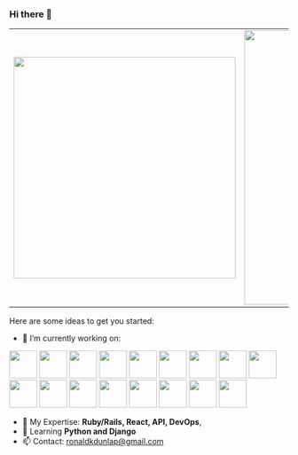 ### Hi there 👋


<center>
  <table>
    <tr>
        <td>
          <img width="400px" align="center" 
               src="https://github-readme-stats.vercel.app/api/top-langs/?username=ronaldkdunlap&hide=html,php,blade,makefile,vhdl,c,qmake,css&langs_count=6&layout=compact&theme=dracula" />
      </td>
      <td>
          <img width="495px" align="center" src="https://github-readme-stats.vercel.app/api?username=ronaldkdunlap&show_icons=true&count_private=true&theme=dracula" />
      </td>
    </tr>   
  </table>
</center>

Here are some ideas to get you started:

- 🔭 I’m currently working on:
<p align="left">
  <img src="https://cdn.jsdelivr.net/gh/devicons/devicon/icons/rails/rails-plain.svg" width="50px" />
  <img src="https://cdn.jsdelivr.net/gh/devicons/devicon/icons/ruby/ruby-original.svg" width="50px" />
  <img src="https://cdn.jsdelivr.net/gh/devicons/devicon/icons/react/react-original.svg" width="50px" />
  <img src="https://cdn.jsdelivr.net/gh/devicons/devicon/icons/javascript/javascript-original.svg" width="50px" />
  <img src="https://cdn.jsdelivr.net/gh/devicons/devicon/icons/typescript/typescript-original.svg" width="50px" />
  <img src="https://cdn.jsdelivr.net/gh/devicons/devicon/icons/html5/html5-original.svg" width="50px" />
  <img src="https://cdn.jsdelivr.net/gh/devicons/devicon/icons/css3/css3-original.svg" width="50px" />
  <img src="https://cdn.jsdelivr.net/gh/devicons/devicon/icons/sass/sass-original.svg" width="50px" />
  <img src="https://cdn.jsdelivr.net/gh/devicons/devicon/icons/rubymine/rubymine-original.svg" width="50px" />
  <img src="https://cdn.jsdelivr.net/gh/devicons/devicon/icons/postgresql/postgresql-original.svg" width="50px" />
  <img src="https://cdn.jsdelivr.net/gh/devicons/devicon/icons/mongodb/mongodb-original.svg" width="50px" />
  <img src="https://cdn.jsdelivr.net/gh/devicons/devicon/icons/graphql/graphql-plain.svg" width="50px" />
  <img src="https://cdn.jsdelivr.net/gh/devicons/devicon/icons/heroku/heroku-original.svg" width="50px" />
  <img src="https://cdn.jsdelivr.net/gh/devicons/devicon/icons/docker/docker-original.svg" width="50px" />
  <img src="https://cdn.jsdelivr.net/gh/devicons/devicon/icons/amazonwebservices/amazonwebservices-original.svg" width="50px" />
  <img src="https://cdn.jsdelivr.net/gh/devicons/devicon/icons/ubuntu/ubuntu-plain.svg" width="50px" />
  <img src="https://cdn.jsdelivr.net/gh/devicons/devicon/icons/apple/apple-original.svg" width="50px" />
</p>

- 💬 My Expertise: **Ruby/Rails, React, API, DevOps**,
- 📖 Learning **Python and Django**
- 📫 Contact: ronaldkdunlap@gmail.com
